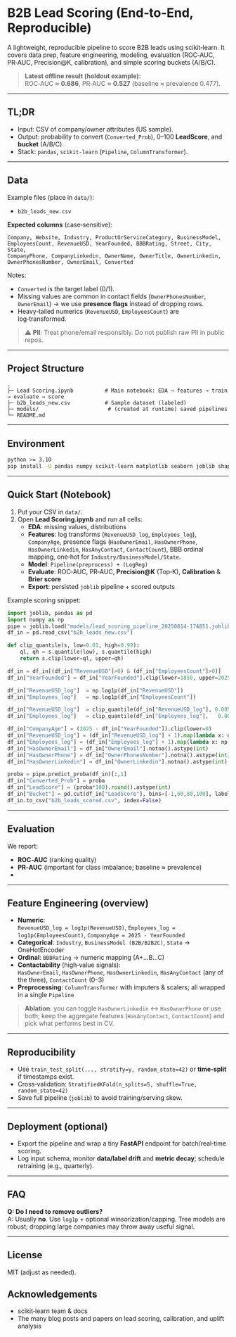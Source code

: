 # B2B Lead Scoring (End‑to‑End, Reproducible)

A lightweight, reproducible pipeline to score B2B leads using scikit‑learn.
It covers data prep, feature engineering, modeling, evaluation (ROC‑AUC, PR‑AUC, Precision@K, calibration), and simple scoring buckets (A/B/C).

> **Latest offline result (holdout example):**  
> ROC‑AUC ≈ **0.686**, PR‑AUC ≈ **0.527** (baseline ≈ prevalence 0.477).

---

## TL;DR
- Input: CSV of company/owner attributes (US sample).  
- Output: probability to convert (`Converted_Prob`), 0–100 **LeadScore**, and **bucket** (A/B/C).  
- Stack: `pandas`, `scikit‑learn` (`Pipeline`, `ColumnTransformer`).

---

## Data

Example files (place in `data/`):
- `b2b_leads_new.csv`

**Expected columns** (case‑sensitive):
```
Company, Website, Industry, ProductOrServiceCategory, BusinessModel,
EmployeesCount, RevenueUSD, YearFounded, BBBRating, Street, City, State,
CompanyPhone, CompanyLinkedin, OwnerName, OwnerTitle, OwnerLinkedin,
OwnerPhonesNumber, OwnerEmail, Converted
```
Notes:
- `Converted` is the target label (0/1).
- Missing values are common in contact fields (`OwnerPhonesNumber`, `OwnerEmail`) → we use **presence flags** instead of dropping rows.
- Heavy‑tailed numerics (`RevenueUSD`, `EmployeesCount`) are log‑transformed.

> ⚠️ **PII**: Treat phone/email responsibly. Do not publish raw PII in public repos.

---

## Project Structure
```
.
├─ Lead Scoring.ipynb          # Main notebook: EDA → features → train → evaluate → score
├─ b2b_leads_new.csv           # Sample dataset (labeled)
├─ models/                      # (created at runtime) saved pipelines
└─ README.md
```

---

## Environment

```bash
python >= 3.10
pip install -U pandas numpy scikit-learn matplotlib seaborn joblib shap
```

---

## Quick Start (Notebook)

1) Put your CSV in `data/`.  
2) Open **Lead Scoring.ipynb** and run all cells:
   - **EDA**: missing values, distributions
   - **Features**: log transforms (`RevenueUSD_log`, `Employees_log`), `CompanyAge`,
     presence flags (`HasOwnerEmail`, `HasOwnerPhone`, `HasOwnerLinkedin`, `HasAnyContact`, `ContactCount`),
     BBB ordinal mapping, one‑hot for `Industry/BusinessModel/State`.
   - **Model**: `Pipeline(preprocess) + (LogReg)`
   - **Evaluate**: ROC‑AUC, PR‑AUC, **Precision@K** (Top‑K), **Calibration** & **Brier score**
   - **Export**: persisted `joblib` pipeline + scored outputs

Example scoring snippet:
```python
import joblib, pandas as pd
import numpy as np
pipe = joblib.load("models/lead_scoring_pipeline_20250814-174851.joblib")     # saved full pipeline
df_in = pd.read_csv("b2b_leads_new.csv")

def clip_quantile(s, low=0.01, high=0.99):
    ql, qh = s.quantile(low), s.quantile(high)
    return s.clip(lower=ql, upper=qh)

df_in = df_in[(df_in["RevenueUSD"]>0) & (df_in["EmployeesCount"]>0)]
df_in["YearFounded"] = df_in["YearFounded"].clip(lower=1850, upper=2025)

df_in["RevenueUSD_log"]  = np.log1p(df_in["RevenueUSD"])
df_in["Employees_log"]   = np.log1p(df_in["EmployeesCount"])

df_in["RevenueUSD_log"]  = clip_quantile(df_in["RevenueUSD_log"], 0.005, 0.995)
df_in["Employees_log"]   = clip_quantile(df_in["Employees_log"],   0.005, 0.995)

df_in["CompanyAge"] = (2025 - df_in["YearFounded"]).clip(lower=0)
df_in["RevenueUSD_log"] = (df_in["RevenueUSD_log"] + 1).map(lambda x: np.log1p(x))
df_in["Employees_log"] = (df_in["Employees_log"] + 1).map(lambda x: np.log1p(x))
df_in["HasOwnerEmail"] = df_in["OwnerEmail"].notna().astype(int)
df_in["HasOwnerPhone"] = df_in["OwnerPhonesNumber"].notna().astype(int)
df_in["HasOwnerLinkedin"] = df_in["OwnerLinkedin"].notna().astype(int)

proba = pipe.predict_proba(df_in)[:,1]
df_in["Converted_Prob"] = proba
df_in["LeadScore"] = (proba*100).round().astype(int)
df_in["Bucket"] = pd.cut(df_in["LeadScore"], bins=[-1,60,80,100], labels=["C","B","A"])
df_in.to_csv("b2b_leads_scored.csv", index=False)
```

---

## Evaluation

We report:
- **ROC‑AUC** (ranking quality)
- **PR‑AUC** (important for class imbalance; baseline ≈ prevalence)
- 
---

## Feature Engineering (overview)

- **Numeric**:  
  `RevenueUSD_log = log1p(RevenueUSD)`, `Employees_log = log1p(EmployeesCount)`, `CompanyAge = 2025 - YearFounded`  
- **Categorical**: `Industry`, `BusinessModel (B2B/B2B2C)`, `State` → OneHotEncoder
- **Ordinal**: `BBBRating` → numeric mapping (A+…B…C)
- **Contactability** (high‑value signals):  
  `HasOwnerEmail`, `HasOwnerPhone`, `HasOwnerLinkedin`, `HasAnyContact` (any of the three), `ContactCount` (0–3)
- **Preprocessing**: `ColumnTransformer` with imputers & scalers; all wrapped in a single `Pipeline`

> **Ablation**: you can toggle `HasOwnerLinkedin` ↔ `HasOwnerPhone` or use both; keep the aggregate features (`HasAnyContact`, `ContactCount`) and pick what performs best in CV.

---

## Reproducibility
- Use `train_test_split(..., stratify=y, random_state=42)` or **time‑split** if timestamps exist.
- Cross‑validation: `StratifiedKFold(n_splits=5, shuffle=True, random_state=42)`
- Save full pipeline (`joblib`) to avoid training/serving skew.

---

## Deployment (optional)
- Export the pipeline and wrap a tiny **FastAPI** endpoint for batch/real‑time scoring.  
- Log input schema, monitor **data/label drift** and **metric decay**; schedule retraining (e.g., quarterly).

---

## FAQ

**Q: Do I need to remove outliers?**  
A: Usually **no**. Use `log1p` + optional winsorization/capping. Tree models are robust; dropping large companies may throw away useful signal.

---

## License
MIT (adjust as needed).

## Acknowledgements
- scikit‑learn team & docs
- The many blog posts and papers on lead scoring, calibration, and uplift analysis
